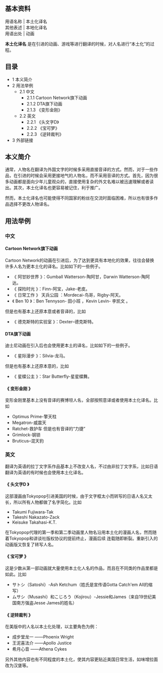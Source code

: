 **基本资料**  
---  
用语名称  |  本土化译名   
其他表述  |  本地化译名   
用语出处  |  动画   
  
**本土化译名** 是在引进的动画、游戏等进行翻译的时候，对人名进行“本土化”的过程。

##  目录

  * 1  本义简介 
  * 2  用法举例 
    * 2.1  中文 
      * 2.1.1  Cartoon Network旗下动画 
      * 2.1.2  DTA旗下动画 
      * 2.1.3  《变形金刚》 
    * 2.2  英文 
      * 2.2.1  《头文字D》 
      * 2.2.2  《宝可梦》 
      * 2.2.3  《逆转裁判》 
  * 3  外部链接 

##  本义简介

通常，人物名在翻译为外国文字的时候多采用直接音译的方式。然而，对于一些作品，在引进的时候会采用更接地气的人物名，而不采用音译的方式。首先，因为很多动画都是面向少年儿童观众的，直接使用复杂的外文名难以被迅速理解或者读出。其次，本土化译名也更容易被记住，利于推广。

然而，本土化译名也可能使得不同国家的粉丝在交流时面临困难，所以也有很多作品选择不更改人物译名。

##  用法举例

###  中文

####  Cartoon Network旗下动画

Cartoon Network的动画在引进后，为了达到更具有本地化的效果，往往会替换许多人名为更本土化的译名。比如如下的一些例子。

  * 《  阿甘妙世界  》：Gumball Watterson-陶阿甘，Darwin Watterson-陶阿达。 
  * 《  探险时光  》：Finn-阿宝，Jake-老皮。 
  * 《  日常工作  》  天兵公园  ：Mordecai-鸟哥，Rigby-阿天。 
  * 《  Ben 10  》：Ben Tennyson-  田小班  ，Kevin Levin-  李凯文  。 

但是也有基本上还原本意或者音译的，比如

  * 《  德克斯特的实验室  》：Dexter–德克斯特。 

####  DTA旗下动画

迪士尼动画在引入后也会使用更本土的译名，比如如下的一些例子。

  * 《  星际漫步  》：Silvia-龙马。 

但是也有基本上还原本意的，比如

  * 《  星蝶公主  》：Star Butterfly-星星蝶舞。 

####  《  变形金刚  》

变形金刚里基本上没有音译的赛博坦人名，全部按照意译或者使用本土化译名。比如

  * Optimus Prime-擎天柱 
  * Megatron-威震天 
  * Ratchet-救护车  但是也有音译的“力捷” 
  * Grimlock-钢锁 
  * Bruticus–混天豹 

###  英文

翻译为英语的拉丁文字系作品基本上不改变人名，不过由非拉丁文字系，比如日语翻译为英语的有时候也会使用本土化译名。

####  《  头文字D  》

这部漫画由Tokyopop引进美国的时候，由于文字框太小而转写的日语人名又太长，所以所有人物都做了名字简化。比如

  * Takumi Fujiwara-Tak 
  * Takeshi Nakazato-Zack 
  * Keisuke Takahasi-K.T. 

在Tokyopop代理的第一季和第二季动画里人物名沿用本土化的漫画人名，然而随着Tokyopop和讲谈社版权协议的提前终止，漫画后续
连载随即断裂。重新引入的动画版又恢复了转写人名。

####  《  宝可梦  》

这是少数从第一部动画就大量使用本土化人名的作品，而且在不同类的作品里都是如此。比如

  * サトシ（Satoshi）-Ash Ketchum（姓氏是宣传语Gotta Catch'em All的缩写） 
  * ムサシ（Musashi）和こじろう（Kojirou）-Jessie和James（来自19世纪美国南方强盗Jesse James的姓名） 

####  《  逆转裁判  》

在美版中的人名以本土化处理，以主要角色为例：

  * 成步堂龙一  ——Phoenix Wright 
  * 王泥喜法介  ——Apollo Justice 
  * 希月心音  ——Athena Cykes 

另外其他内容也有不同程度的本土化，使其内容更贴近美国日常生活，如味增拉面改为汉堡等。